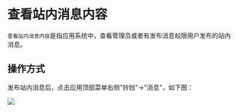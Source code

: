 查看站内消息内容
===

`查看站内消息内容`是指应用系统中，查看管理员或者有发布消息权限用户发布的站内消息。

## 操作方式

发布站内消息后，点击应用顶部菜单右侧"铃铛"->"消息"，如下图：

![](https://bj-c1-prod-files.xcan.cloud/storage/pubapi/v1/file/message-my.png?fid=207887590483820746&fpt=tKm9Y4H59fgIMLQCqNaj6YcPJzWAUIGa2Xh4ePua)
